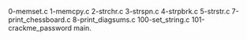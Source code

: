 0-memset.c 1-memcpy.c 2-strchr.c 3-strspn.c 4-strpbrk.c 5-strstr.c 7-print_chessboard.c 8-print_diagsums.c 100-set_string.c 101-crackme_password main.
